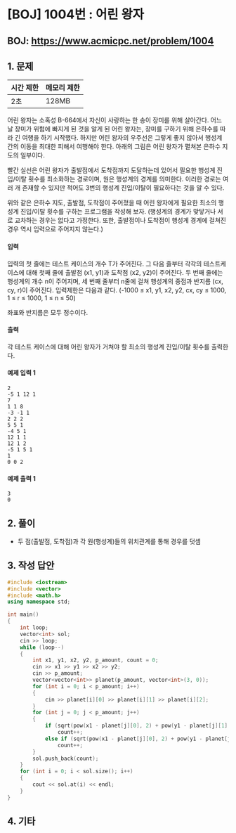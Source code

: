 #  [BOJ] 1004번 : 어린 왕자

## BOJ: https://www.acmicpc.net/problem/1004

## 1. 문제

|시간 제한| 메모리 제한| 
|:----|:----|
|2초|128MB|

어린 왕자는 소혹성 B-664에서 자신이 사랑하는 한 송이 장미를 위해 살아간다. 어느 날 장미가 위험에 빠지게 된 것을 알게 된 어린 왕자는, 장미를 구하기 위해 은하수를 따라 긴 여행을 하기 시작했다. 하지만 어린 왕자의 우주선은 그렇게 좋지 않아서 행성계 간의 이동을 최대한 피해서 여행해야 한다. 아래의 그림은 어린 왕자가 펼쳐본 은하수 지도의 일부이다.

빨간 실선은 어린 왕자가 출발점에서 도착점까지 도달하는데 있어서 필요한 행성계 진입/이탈 횟수를 최소화하는 경로이며, 원은 행성계의 경계를 의미한다. 이러한 경로는 여러 개 존재할 수 있지만 적어도 3번의 행성계 진입/이탈이 필요하다는 것을 알 수 있다.

위와 같은 은하수 지도, 출발점, 도착점이 주어졌을 때 어린 왕자에게 필요한 최소의 행성계 진입/이탈 횟수를 구하는 프로그램을 작성해 보자. (행성계의 경계가 맞닿거나 서로 교차하는 경우는 없다고 가정한다. 또한, 출발점이나 도착점이 행성계 경계에 걸쳐진 경우 역시 입력으로 주어지지 않는다.)

#### 입력
입력의 첫 줄에는 테스트 케이스의 개수 T가 주어진다. 그 다음 줄부터 각각의 테스트케이스에 대해 첫째 줄에 출발점 (x1, y1)과 도착점 (x2, y2)이 주어진다. 두 번째 줄에는 행성계의 개수 n이 주어지며, 세 번째 줄부터 n줄에 걸쳐 행성계의 중점과 반지름 (cx, cy, r)이 주어진다. 입력제한은 다음과 같다. (-1000 ≤ x1, y1, x2, y2, cx, cy ≤ 1000, 1 ≤ r ≤ 1000, 1 ≤ n ≤ 50)

좌표와 반지름은 모두 정수이다.
#### 출력
각 테스트 케이스에 대해 어린 왕자가 거쳐야 할 최소의 행성계 진입/이탈 횟수를 출력한다.

#### 예제 입력 1
```
2
-5 1 12 1
7
1 1 8
-3 -1 1
2 2 2
5 5 1
-4 5 1
12 1 1
12 1 2
-5 1 5 1
1
0 0 2
```
#### 예제 출력 1
```
3
0
```
## 2. 풀이
- 두 점(출발점, 도착점)과 각 원(행성계)들의 위치관계를 통해 경우를 덧셈

## 3. 작성 답안
```cpp
#include <iostream>
#include <vector>
#include <math.h>
using namespace std;

int main() 
{
	int loop;
	vector<int> sol;
	cin >> loop;
	while (loop--)
	{
		int x1, y1, x2, y2, p_amount, count = 0;
		cin >> x1 >> y1 >> x2 >> y2;
		cin >> p_amount;
		vector<vector<int>> planet(p_amount, vector<int>(3, 0));
		for (int i = 0; i < p_amount; i++)
		{
			cin >> planet[i][0] >> planet[i][1] >> planet[i][2];
		}
		for (int j = 0; j < p_amount; j++)
		{
			if (sqrt(pow(x1 - planet[j][0], 2) + pow(y1 - planet[j][1], 2)) < planet[j][2] && sqrt(pow(x2 - planet[j][0], 2) + pow(y2 - planet[j][1], 2)) > planet[j][2])
				count++;
			else if (sqrt(pow(x1 - planet[j][0], 2) + pow(y1 - planet[j][1], 2)) > planet[j][2] && sqrt(pow(x2 - planet[j][0], 2) + pow(y2 - planet[j][1], 2)) < planet[j][2])
				count++;
		}
		sol.push_back(count);
	}
	for (int i = 0; i < sol.size(); i++)
	{
		cout << sol.at(i) << endl;
	}
}
```
## 4. 기타
